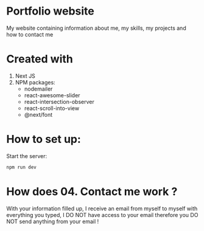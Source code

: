 # Portfolio website
My website containing information about me, my skills, my projects and how to contact me

# Created with
  1. Next JS
  2. NPM packages:
      - nodemailer
      - react-awesome-slider
      - react-intersection-observer
      - react-scroll-into-view
      - @next/font

# How to set up:
Start the server:
```bash
npm run dev
```
# How does 04. Contact me work ?
With your information filled up, I receive an email from myself to myself with everything you typed, I DO NOT have access to your email therefore you DO NOT send anything from your email !
